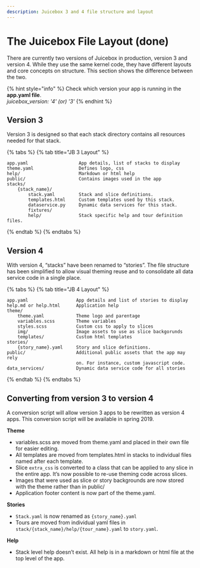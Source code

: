 ```yaml
---
description: Juicebox 3 and 4 file structure and layout
---
```


# The Juicebox File Layout \(done\)

There are currently two versions of Juicebox in production, version 3 and version 4. While they use the same kernel code, they have different layouts and core concepts on structure. This section shows the difference between the two.

{% hint style="info" %}
Check which version your app is running in the **app.yaml file**.   
_juicebox\_version: '4' \(or\) '3'_
{% endhint %}



## Version 3

Version 3 is designed so that each stack directory contains all resources needed for that stack.

{% tabs %}
{% tab title="JB 3 Layout" %}
```text
app.yaml                   App details, list of stacks to display
theme.yaml                 Defines logo, css
help/                      Markdown or html help
public/                    Contains images used in the app
stacks/
    {stack_name}/
        stack.yaml         Stack and slice definitions.
        templates.html     Custom templates used by this stack.
        dataservice.py     Dynamic data services for this stack.
        fixtures/
        help/              Stack specific help and tour definition files.
```
{% endtab %}
{% endtabs %}

## Version 4

With version 4, “stacks” have been renamed to “stories”. The file structure has been simplified to allow visual theming reuse and to consolidate all data service code in a single place.

{% tabs %}
{% tab title="JB 4 Layout" %}
```text
app.yaml                  App details and list of stories to display
help.md or help.html      Application help
theme/
    theme.yaml            Theme logo and parentage
    variables.scss        Theme variables
    styles.scss           Custom css to apply to slices
    img/                  Image assets to use as slice backgorunds
    templates/            Custom html templates
stories/
    {story_name}.yaml     Story and slice definitions.
public/                   Additional public assets that the app may rely
                          on. For instance, custom javascript code.
data_services/            Dynamic data service code for all stories
```
{% endtab %}
{% endtabs %}

## Converting from version 3 to version 4

A conversion script will allow version 3 apps to be rewritten as version 4 apps. This conversion script will be available in spring 2019.

**Theme**

* variables.scss are moved from theme.yaml and placed in their own file for easier editing.
* All templates are moved from templates.html in stacks to individual files named after each template.
* Slice `extra_css` is converted to a class that can be applied to any slice in the entire app. It’s now possible to re-use theming code across slices.
* Images that were used as slice or story backgrounds are now stored with the theme rather than in public/
* Application footer content is now part of the theme.yaml.

**Stories**

* `Stack.yaml` is now renamed as `{story_name}.yaml`
* Tours are moved from individual yaml files in `stack/{stack_name}/help/{tour_name}.yaml` to `story.yaml`.

**Help**

* Stack level help doesn’t exist. All help is in a markdown or html file at the top level of the app.

